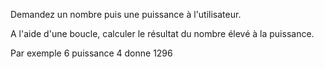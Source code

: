 Demandez un nombre  puis une puissance à l'utilisateur.

A l'aide d'une boucle, calculer le résultat du nombre élevé à la puissance.

Par exemple 6 puissance 4 donne 1296